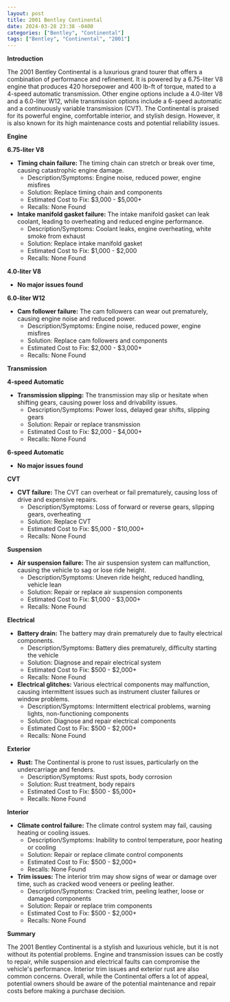 ```yaml
---
layout: post
title: 2001 Bentley Continental
date: 2024-03-28 23:38 -0400
categories: ["Bentley", "Continental"]
tags: ["Bentley", "Continental", "2001"]
---
```

**Introduction**

The 2001 Bentley Continental is a luxurious grand tourer that offers a combination of performance and refinement. It is powered by a 6.75-liter V8 engine that produces 420 horsepower and 400 lb-ft of torque, mated to a 4-speed automatic transmission. Other engine options include a 4.0-liter V8 and a 6.0-liter W12, while transmission options include a 6-speed automatic and a continuously variable transmission (CVT). The Continental is praised for its powerful engine, comfortable interior, and stylish design. However, it is also known for its high maintenance costs and potential reliability issues.

**Engine**

**6.75-liter V8**

* **Timing chain failure:** The timing chain can stretch or break over time, causing catastrophic engine damage.
    * Description/Symptoms: Engine noise, reduced power, engine misfires
    * Solution: Replace timing chain and components
    * Estimated Cost to Fix: $3,000 - $5,000+
    * Recalls: None Found
* **Intake manifold gasket failure:** The intake manifold gasket can leak coolant, leading to overheating and reduced engine performance.
    * Description/Symptoms: Coolant leaks, engine overheating, white smoke from exhaust
    * Solution: Replace intake manifold gasket
    * Estimated Cost to Fix: $1,000 - $2,000
    * Recalls: None Found

**4.0-liter V8**

* **No major issues found**

**6.0-liter W12**

* **Cam follower failure:** The cam followers can wear out prematurely, causing engine noise and reduced power.
    * Description/Symptoms: Engine noise, reduced power, engine misfires
    * Solution: Replace cam followers and components
    * Estimated Cost to Fix: $2,000 - $3,000+
    * Recalls: None Found

**Transmission**

**4-speed Automatic**

* **Transmission slipping:** The transmission may slip or hesitate when shifting gears, causing power loss and drivability issues.
    * Description/Symptoms: Power loss, delayed gear shifts, slipping gears
    * Solution: Repair or replace transmission
    * Estimated Cost to Fix: $2,000 - $4,000+
    * Recalls: None Found

**6-speed Automatic**

* **No major issues found**

**CVT**

* **CVT failure:** The CVT can overheat or fail prematurely, causing loss of drive and expensive repairs.
    * Description/Symptoms: Loss of forward or reverse gears, slipping gears, overheating
    * Solution: Replace CVT
    * Estimated Cost to Fix: $5,000 - $10,000+
    * Recalls: None Found

**Suspension**

* **Air suspension failure:** The air suspension system can malfunction, causing the vehicle to sag or lose ride height.
    * Description/Symptoms: Uneven ride height, reduced handling, vehicle lean
    * Solution: Repair or replace air suspension components
    * Estimated Cost to Fix: $1,000 - $3,000+
    * Recalls: None Found

**Electrical**

* **Battery drain:** The battery may drain prematurely due to faulty electrical components.
    * Description/Symptoms: Battery dies prematurely, difficulty starting the vehicle
    * Solution: Diagnose and repair electrical system
    * Estimated Cost to Fix: $500 - $2,000+
    * Recalls: None Found
* **Electrical glitches:** Various electrical components may malfunction, causing intermittent issues such as instrument cluster failures or window problems.
    * Description/Symptoms: Intermittent electrical problems, warning lights, non-functioning components
    * Solution: Diagnose and repair electrical components
    * Estimated Cost to Fix: $500 - $2,000+
    * Recalls: None Found

**Exterior**

* **Rust:** The Continental is prone to rust issues, particularly on the undercarriage and fenders.
    * Description/Symptoms: Rust spots, body corrosion
    * Solution: Rust treatment, body repairs
    * Estimated Cost to Fix: $500 - $5,000+
    * Recalls: None Found

**Interior**

* **Climate control failure:** The climate control system may fail, causing heating or cooling issues.
    * Description/Symptoms: Inability to control temperature, poor heating or cooling
    * Solution: Repair or replace climate control components
    * Estimated Cost to Fix: $500 - $2,000+
    * Recalls: None Found
* **Trim issues:** The interior trim may show signs of wear or damage over time, such as cracked wood veneers or peeling leather.
    * Description/Symptoms: Cracked trim, peeling leather, loose or damaged components
    * Solution: Repair or replace trim components
    * Estimated Cost to Fix: $500 - $2,000+
    * Recalls: None Found

**Summary**

The 2001 Bentley Continental is a stylish and luxurious vehicle, but it is not without its potential problems. Engine and transmission issues can be costly to repair, while suspension and electrical faults can compromise the vehicle's performance. Interior trim issues and exterior rust are also common concerns. Overall, while the Continental offers a lot of appeal, potential owners should be aware of the potential maintenance and repair costs before making a purchase decision.
